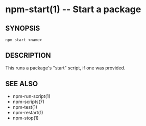 npm-start(1) -- Start a package
===============================

## SYNOPSIS

    npm start <name>

## DESCRIPTION

This runs a package's "start" script, if one was provided.

## SEE ALSO

* npm-run-script(1)
* npm-scripts(7)
* npm-test(1)
* npm-restart(1)
* npm-stop(1)

